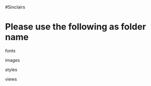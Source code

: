 #Sinclairs 

Please use the following as folder name
========================================

fonts

images

styles

views
